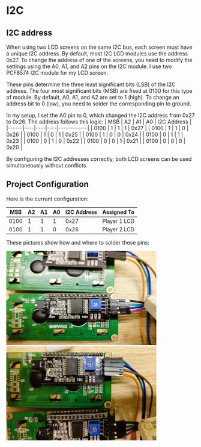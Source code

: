 # I2C

## I2C address

When using two LCD screens on the same I2C bus, each screen must have a unique I2C address. By default, most I2C LCD modules use the address 0x27. To change the address of one of the screens, you need to modify the settings using the A0, A1, and A2 pins on the I2C module. I use two PCF8574 I2C module for my LCD screen.

These pins determine the three least significant bits (LSB) of the I2C address. The four most significant bits (MSB) are fixed at 0100 for this type of module. By default, A0, A1, and A2 are set to 1 (high). To change an address bit to 0 (low), you need to solder the corresponding pin to ground.

In my setup, I set the A0 pin to 0, which changed the I2C address from 0x27 to 0x26. The address follows this logic:
| MSB  | A2 | A1 | A0 | I2C Address |
|------|----|----|----|------------|
| 0100 |  1 |  1 |  1 | 0x27       |
| 0100 |  1 |  1 |  0 | 0x26       |
| 0100 |  1 |  0 |  1 | 0x25       |
| 0100 |  1 |  0 |  0 | 0x24       |
| 0100 |  0 |  1 |  1 | 0x23       |
| 0100 |  0 |  1 |  0 | 0x22       |
| 0100 |  0 |  0 |  1 | 0x21       |
| 0100 |  0 |  0 |  0 | 0x20       |

By configuring the I2C addresses correctly, both LCD screens can be used simultaneously without conflicts.

## Project Configuration

Here is the current configuration: 

| MSB  | A2 | A1 | A0 | I2C Address | Assigned To  |
|------|----|----|----|-------------|--------------|
| 0100 |  1 |  1 |  1 | 0x27        | Player 1 LCD |
| 0100 |  1 |  1 |  0 | 0x26        | Player 2 LCD |

These pictures show how and where to solder these pins: 

<img src="images/I2C_1.jpg" alt="I2C_1" width="400" height="250">
<img src="images/I2C_2.jpg" alt="I2C_2" width="400" height="250">
